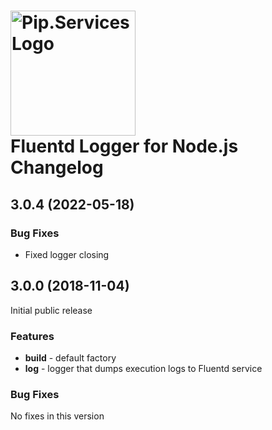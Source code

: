 # <img src="https://uploads-ssl.webflow.com/5ea5d3315186cf5ec60c3ee4/5edf1c94ce4c859f2b188094_logo.svg" alt="Pip.Services Logo" width="200"> <br/> Fluentd Logger for Node.js Changelog

## <a name="3.0.4"></a> 3.0.4 (2022-05-18) 

### Bug Fixes
* Fixed logger closing

## <a name="3.0.0"></a> 3.0.0 (2018-11-04) 

Initial public release

### Features
* **build** - default factory
* **log** - logger that dumps execution logs to Fluentd service

### Bug Fixes
No fixes in this version

